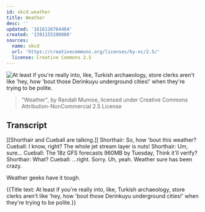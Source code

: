 ```yaml
---
id: xkcd.weather
title: Weather
desc: ''
updated: '1616126764484'
created: '1391155200000'
sources:
  name: xkcd
  url: 'https://creativecommons.org/licenses/by-nc/2.5/'
  license: Creative Commons 2.5
---
```

![At least if you're really into, like, Turkish archaeology, store clerks aren't like 'hey, how 'bout those Derinkuyu underground cities!' when they're trying to be polite.](https://imgs.xkcd.com/comics/weather.png)
> "Weather", by Randall Munroe, licensed under Creative Commons Attribution-NonCommercial 2.5 License

## Transcript
[[Shorthair and Cueball are talking.]]
Shorthair: So, how 'bout this weather?
Cueball: I know, right? The whole jet stream layer is nuts!
Shorthair: Um, sure...
Cueball: The 18z GFS forecasts 960MB by Tuesday, Think it'll verify?
Shorthair: What?
Cueball: ...right. Sorry. Uh, yeah. Weather sure has been crazy.

Weather geeks have it tough.

{{Title text: At least if you're really into, like, Turkish archaeology, store clerks aren't like 'hey, how 'bout those Derinkuyu underground cities!' when they're trying to be polite.}}
